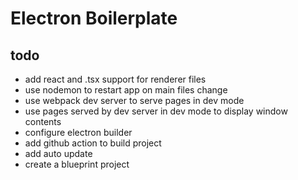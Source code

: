 # Electron Boilerplate

## todo

-   add react and .tsx support for renderer files
-   use nodemon to restart app on main files change
-   use webpack dev server to serve pages in dev mode
-   use pages served by dev server in dev mode to display window contents
-   configure electron builder
-   add github action to build project
-   add auto update
-   create a blueprint project
